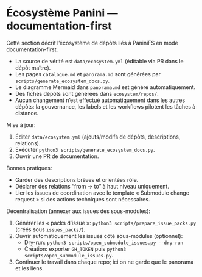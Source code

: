 # Écosystème Panini — documentation-first

Cette section décrit l’écosystème de dépôts liés à PaniniFS en mode documentation-first.

- La source de vérité est `data/ecosystem.yml` (éditable via PR dans le dépôt maître).
- Les pages `catalogue.md` et `panorama.md` sont générées par `scripts/generate_ecosystem_docs.py`.
- Le diagramme Mermaid dans `panorama.md` est généré automatiquement.
- Des fiches dépôts sont générées dans `ecosystem/repos/`.
- Aucun changement n’est effectué automatiquement dans les autres dépôts: la gouvernance, les labels et les workflows pilotent les tâches à distance.

Mise à jour:
1. Éditer `data/ecosystem.yml` (ajouts/modifs de dépôts, descriptions, relations).
2. Exécuter `python3 scripts/generate_ecosystem_docs.py`.
3. Ouvrir une PR de documentation.

Bonnes pratiques:
- Garder des descriptions brèves et orientées rôle.
- Déclarer des relations “from → to” à haut niveau uniquement.
- Lier les issues de coordination avec le template « Submodule change request » si des actions techniques sont nécessaires.

Décentralisation (annexer aux issues des sous-modules):
1. Générer les « packs d’issue »: `python3 scripts/prepare_issue_packs.py` (créés sous `issues_packs/`).
2. Ouvrir automatiquement les issues côté sous-modules (optionnel):
	- Dry-run: `python3 scripts/open_submodule_issues.py --dry-run`
	- Création: exporter `GH_TOKEN` puis `python3 scripts/open_submodule_issues.py`.
3. Continuer le travail dans chaque repo; ici on ne garde que le panorama et les liens.